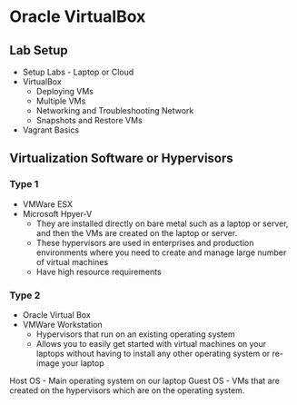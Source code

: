 # Oracle VirtualBox

## Lab Setup
- Setup Labs - Laptop or Cloud
- VirtualBox
    - Deploying VMs
    - Multiple VMs
    - Networking and Troubleshooting Network
    - Snapshots and Restore VMs
- Vagrant Basics


## Virtualization Software or Hypervisors

### Type 1
- VMWare ESX
- Microsoft Hpyer-V
    - They are installed directly on bare metal such as a laptop or server, and then the VMs are created on the laptop or server.
    - These hypervisors are used in enterprises and production environments where you need to create and manage large number of virtual machines
    - Have high resource requirements


### Type 2
- Oracle Virtual Box
- VMWare Workstation
    - Hypervisors that run on an existing operating system
    - Allows you to easily get started with virtual machines on your laptops without having to install any other operating system or re-image your laptop

Host OS - Main operating system on our laptop
Guest OS - VMs that are created on the hypervisors which are on the operating system.


